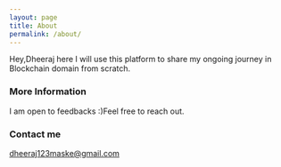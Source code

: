 ```yaml
---
layout: page
title: About
permalink: /about/
---
```


Hey,Dheeraj here
I will use this platform to share my ongoing journey in Blockchain domain from scratch.


### More Information

I am open to feedbacks :)Feel free to reach out.

### Contact me

[dheeraj123maske@gmail.com](mailto:dheeraj123maske@gmail.com)
